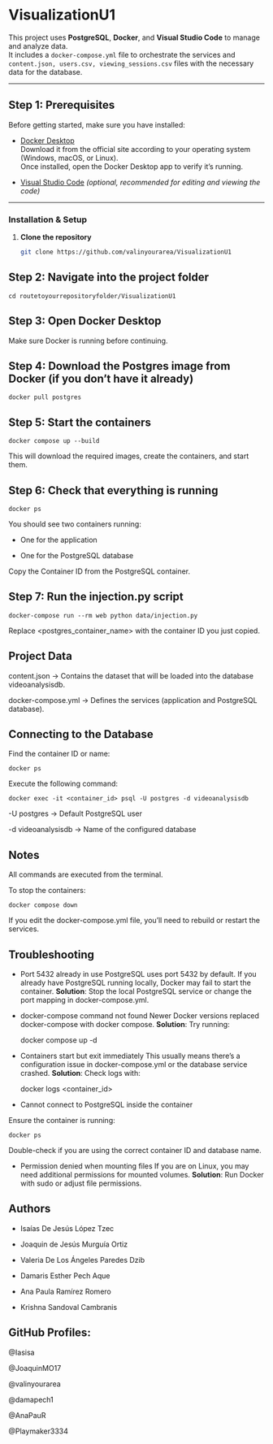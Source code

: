 # VisualizationU1

This project uses **PostgreSQL**, **Docker**, and **Visual Studio Code** to manage and analyze data.  
It includes a `docker-compose.yml` file to orchestrate the services and `content.json, users.csv, viewing_sessions.csv` files with the necessary data for the database.

---

## Step 1: Prerequisites

Before getting started, make sure you have installed:

- [Docker Desktop](https://www.docker.com/products/docker-desktop)  
  Download it from the official site according to your operating system (Windows, macOS, or Linux).  
  Once installed, open the Docker Desktop app to verify it’s running.

- [Visual Studio Code](https://code.visualstudio.com/) *(optional, recommended for editing and viewing the code)*  

---

### Installation & Setup

1. **Clone the repository**
   ```bash
   git clone https://github.com/valinyourarea/VisualizationU1

## Step 2: Navigate into the project folder

    cd routetoyourrepositoryfolder/VisualizationU1

## Step 3: Open Docker Desktop

Make sure Docker is running before continuing.

## Step 4: Download the Postgres image from Docker (if you don’t have it already)

    docker pull postgres

## Step 5: Start the containers

    docker compose up --build

This will download the required images, create the containers, and start them.

## Step 6: Check that everything is running

    docker ps

You should see two containers running:

- One for the application

- One for the PostgreSQL database

Copy the Container ID from the PostgreSQL container.

## Step 7: Run the injection.py script

    docker-compose run --rm web python data/injection.py

Replace <postgres_container_name> with the container ID you just copied.

## Project Data

content.json → Contains the dataset that will be loaded into the database videoanalysisdb.

docker-compose.yml → Defines the services (application and PostgreSQL database).

## Connecting to the Database

Find the container ID or name:

    docker ps


Execute the following command:

    docker exec -it <container_id> psql -U postgres -d videoanalysisdb


-U postgres → Default PostgreSQL user

-d videoanalysisdb → Name of the configured database

## Notes

All commands are executed from the terminal.

To stop the containers:

    docker compose down


If you edit the docker-compose.yml file, you’ll need to rebuild or restart the services.

## Troubleshooting

- Port 5432 already in use
PostgreSQL uses port 5432 by default. If you already have PostgreSQL running locally, Docker may fail to start the container.
**Solution**: Stop the local PostgreSQL service or change the port mapping in docker-compose.yml.

- docker-compose command not found
Newer Docker versions replaced docker-compose with docker compose.
**Solution**: Try running:

    docker compose up -d


- Containers start but exit immediately
This usually means there’s a configuration issue in docker-compose.yml or the database service crashed.
**Solution**: Check logs with:

    docker logs <container_id>


- Cannot connect to PostgreSQL inside the container

Ensure the container is running:

    docker ps


Double-check if you are using the correct container ID and database name.

- Permission denied when mounting files
If you are on Linux, you may need additional permissions for mounted volumes.
**Solution**: Run Docker with sudo or adjust file permissions.

## Authors

- Isaías De Jesús López Tzec

- Joaquin de Jesús Murguía Ortiz

- Valeria De Los Ángeles Paredes Dzib

- Damaris Esther Pech Aque

- Ana Paula Ramírez Romero

- Krishna Sandoval Cambranis

## GitHub Profiles:
@Iasisa

@JoaquinMO17

@valinyourarea

@damapech1

@AnaPauR

@Playmaker3334